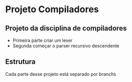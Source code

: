 # Projeto Compiladores

## Projeto da disciplina de compiladores
- Primeira parte criar um lexer
- Segunda começar o parser recursivo descendente

## Estrutura

Cada parte desse projeto está separado por branchs